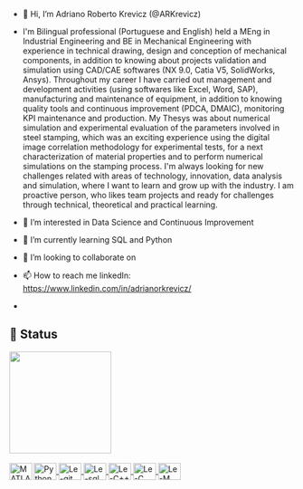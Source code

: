- 👋 Hi, I’m Adriano Roberto Krevicz (@ARKrevicz)
- I'm Bilingual professional (Portuguese and English) held a MEng in Industrial Engineering and BE in Mechanical Engineering with experience in technical drawing, design and conception of mechanical components, in addition to knowing about projects validation and simulation using CAD/CAE softwares (NX 9.0, Catia V5, SolidWorks, Ansys). 
Throughout my career I have carried out management and development activities (using softwares like Excel, Word, SAP), manufacturing and maintenance of equipment, in addition to knowing quality tools and continuous improvement (PDCA, DMAIC), monitoring KPI maintenance and production.
My Thesys was about numerical simulation and experimental evaluation of the parameters involved in steel stamping, which was an exciting experience using the digital image correlation methodology for experimental tests, for a next characterization of material properties and to perform numerical simulations on the stamping process.
I'm always looking for new challenges related with areas of technology, innovation, data analysis and simulation, where I want to learn and grow up with the industry. I am proactive person, who likes team projects and ready for challenges through technical, theoretical and practical learning.
- 👀 I’m interested in Data Science and Continuous Improvement
- 🌱 I’m currently learning SQL and Python
- 💞️ I’m looking to collaborate on 
- 📫 How to reach me linkedIn: https://www.linkedin.com/in/adrianorkrevicz/

- 
## 📒 Status

 <div>
  <a href="https://github.com/ARKrevicz">
  <img height="180em" src="https://github-readme-stats.vercel.app/api?username=ARKrevicz&show_icons=true&theme=dracula&include_all_commits=true&count_private=true"/>
  
  </div>
     
<div style="display: inline_block"><br>
   <img align="center" alt="Python" height="30" width="40" src="https://cdn.jsdelivr.net/gh/devicons/devicon/icons/python/python-original.svg">
   <img align="center" alt="Le-git" height="30" width="40" src="https://cdn.jsdelivr.net/gh/devicons/devicon@latest/icons/git/git-original.svg"> 
   <img align="center" alt="Le-sql" height="30" width="40" src="https://cdn.jsdelivr.net/gh/devicons/devicon@latest/icons/mysql/mysql-original.svg">
   <img align="center" alt="Le-C++" height="30" width="40" src="https://cdn.jsdelivr.net/gh/devicons/devicon@latest/icons/cplusplus/cplusplus-original.svg">
   <img align="center" alt="Le-C" height="30" width="40" src="https://cdn.jsdelivr.net/gh/devicons/devicon@latest/icons/c/c-original.svg">
   <img align="center" alt="Le-M" height="30" width="40" src="https://cdn.jsdelivr.net/gh/devicons/devicon@latest/icons/markdown/markdown-original.svg" >  
   <img align="left" alt="MATLAB" height="30" width="40" src="https://upload.wikimedia.org/wikipedia/commons/2/21/Matlab_Logo.png">

    

</div>

  </br>

<!---
ARKrevicz/ARKrevicz is a ✨ special ✨ repository because its `README.md` (this file) appears on your GitHub profile.
You can click the Preview link to take a look at your changes.

Linguegens:
<img height="180em" src="https://github-readme-stats.vercel.app/api/top-langs/?username=ARKrevicz&layout=compact&langs_count=16&theme=dracula"/>
--->
